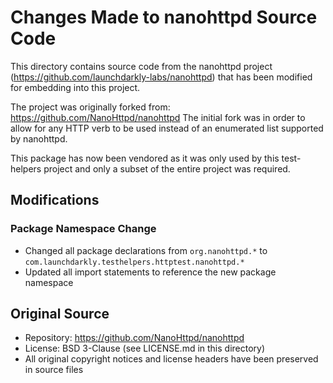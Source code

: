 # Changes Made to nanohttpd Source Code

This directory contains source code from the nanohttpd project (https://github.com/launchdarkly-labs/nanohttpd) that has been modified for embedding into this project.

The project was originally forked from: https://github.com/NanoHttpd/nanohttpd
The initial fork was in order to allow for any HTTP verb to be used instead of an enumerated list supported by nanohttpd.

This package has now been vendored as it was only used by this test-helpers project and only a subset of the entire project was required.

## Modifications

### Package Namespace Change
- Changed all package declarations from `org.nanohttpd.*` to `com.launchdarkly.testhelpers.httptest.nanohttpd.*`
- Updated all import statements to reference the new package namespace

## Original Source
- Repository: https://github.com/NanoHttpd/nanohttpd
- License: BSD 3-Clause (see LICENSE.md in this directory)
- All original copyright notices and license headers have been preserved in source files
